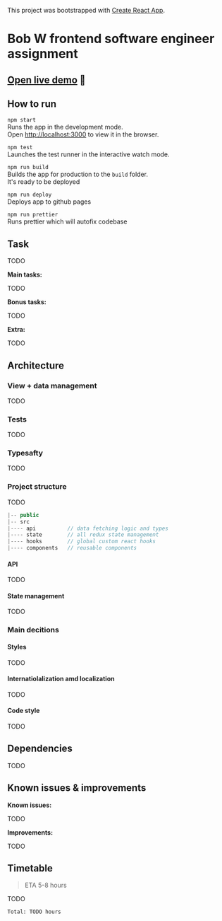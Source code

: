 This project was bootstrapped with [Create React App](https://github.com/facebook/create-react-app).

# Bob W frontend software engineer assignment

## [Open live demo](https://faradey27.github.io/bobw-task/) 🚀

## How to run

`npm start` <br>
Runs the app in the development mode.<br>
Open [http://localhost:3000](http://localhost:3000) to view it in the browser.

`npm test` <br>
Launches the test runner in the interactive watch mode.

`npm run build` <br>
Builds the app for production to the `build` folder.<br>
It's ready to be deployed

`npm run deploy` <br>
Deploys app to github pages

`npm run prettier` <br>
Runs prettier which will autofix codebase

## Task

TODO

**Main tasks:**

TODO

**Bonus tasks:**

TODO

**Extra:**

TODO

## Architecture

### View + data management

TODO

### Tests

TODO

### Typesafty

TODO

### Project structure

TODO

```js
|-- public
|-- src
|---- api          // data fetching logic and types
|---- state        // all redux state management
|---- hooks        // global custom react hooks
|---- components   // reusable components
```

#### API

TODO

#### State management

TODO

### Main decitions

#### Styles

TODO

#### Internatiolalization amd localization

TODO

#### Code style

TODO

## Dependencies

TODO

## Known issues & improvements

**Known issues:**

TODO

**Improvements:**

TODO

## Timetable

> ETA 5-8 hours

TODO

`Total: TODO hours`

